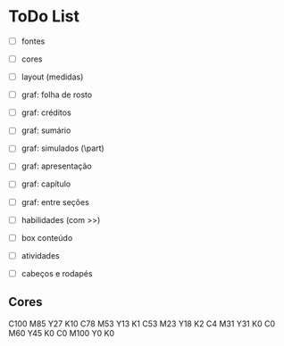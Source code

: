 # ToDo List

- [ ] fontes
- [ ] cores
- [ ] layout (medidas)
- [ ] graf: folha de rosto
- [ ] graf: créditos
- [ ] graf: sumário
- [ ] graf: simulados (\part)
- [ ] graf: apresentação
- [ ] graf: capítulo
- [ ] graf: entre seções 
- [ ] habilidades (com >>)
- [ ] box conteúdo
- [ ] atividades
- [ ] cabeços e rodapés


## Cores
C100 M85 Y27 K10
C78 M53 Y13 K1
C53 M23 Y18 K2
C4 M31 Y31 K0
C0 M60 Y45 K0
C0 M100 Y0 K0

